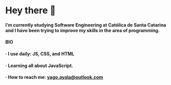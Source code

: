 # Hey there 👋

#### I’m currently studying Software Engineering at Católica de Santa Catarina and I have been trying to improve my skills in the area of programming.

#### BIO

  ####  · I use daily: JS, CSS, and HTML
  ####  · Learning all about JavaScript.
  ####  · How to reach me: yago.ayala@outlook.com
